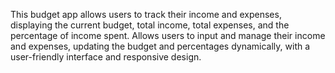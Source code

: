 This budget app allows users to track their income and expenses, displaying the current budget, total income, total expenses, and the percentage of income spent. Allows users to input and manage their income and expenses, updating the budget and percentages dynamically, with a user-friendly interface and responsive design.

